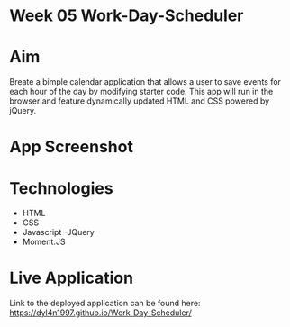# Week 05 Work-Day-Scheduler

# Aim

Breate a bimple calendar application that allows a user to save events for each hour of the day by modifying starter code. This app will run in the browser and feature dynamically updated HTML and CSS powered by jQuery.

# App Screenshot

# Technologies

- HTML
- CSS
- Javascript
-JQuery
- Moment.JS

# Live Application

Link to the deployed application can be found here:
https://dyl4n1997.github.io/Work-Day-Scheduler/

